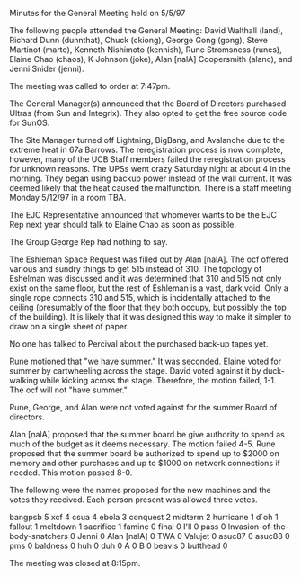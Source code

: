 Minutes for the General Meeting held on 5/5/97

The following people attended the General Meeting:
David Walthall (land), Richard Dunn (dunnthat), Chuck (ckiong), George
Gong (gong), Steve Martinot (marto), Kenneth Nishimoto (kennish), Rune
Stromsness (runes), Elaine Chao (chaos), K Johnson (joke), Alan [nalA]
Coopersmith (alanc), and Jenni Snider (jenni).

The meeting was called to order at 7:47pm.

The General Manager(s) announced that the Board of Directors purchased
Ultras (from Sun and Integrix).  They also opted to get the free source
code for SunOS.

The Site Manager turned off Lightning, BigBang, and Avalanche due to the
extreme heat in 67a Barrows.  The reregistration process is now complete,
however, many of the UCB Staff members failed the reregistration process
for unknown reasons.  The UPSs went crazy Saturday night at about 4 in the
morning.  They began using backup power instead of the wall current.  It
was deemed likely that the heat caused the malfunction.
There is a staff meeting Monday 5/12/97 in a room TBA.

The EJC Representative announced that whomever wants to be the EJC Rep
next year should talk to Elaine Chao as soon as possible.

The Group George Rep had nothing to say.

The Eshleman Space Request was filled out by Alan [nalA].  The ocf offered
various and sundry things to get 515 instead of 310.  The topology of
Eshelman was discussed and it was determined that 310 and 515 not only
exist on the same floor, but the rest of Eshleman is a vast, dark void.
Only a single rope connects 310 and 515, which is incidentally attached to
the ceiling (presumably of the floor that they both occupy, but possibly
the top of the building).  It is likely that it was designed this way to
make it simpler to draw on a single sheet of paper.

No one has talked to Percival about the purchased back-up tapes yet.

Rune motioned that "we have summer."  It was seconded.  Elaine voted for
summer by cartwheeling across the stage.  David voted against it by
duck-walking while kicking across the stage.  Therefore, the motion
failed, 1-1.  The ocf will not "have summer."

Rune, George, and Alan were not voted against for the summer Board of
directors.

Alan [nalA] proposed that the summer board be give authority to spend as
much of the budget as it deems necessary.  The motion failed 4-5.  Rune
proposed that the summer board be authorized to spend up to $2000 on
memory and other purchases and up to $1000 on network connections if
needed.  This motion passed 8-0.

The following were the names proposed for the new machines and the votes
they received.  Each person present was allowed three votes.

bangpsb 5
xcf 4
csua 4
ebola 3
conquest 2
midterm 2
hurricane 1
d`oh 1
fallout 1
meltdown 1
sacrifice 1
famine 0
final 0
I'll 0
pass 0
Invasion-of-the-body-snatchers 0
Jenni 0
Alan [nalA] 0
TWA 0
Valujet 0
asuc87 0
asuc88 0
pms 0
baldness 0
huh 0
duh 0
A 0
B 0
beavis 0
butthead 0

The meeting was closed at 8:15pm.
